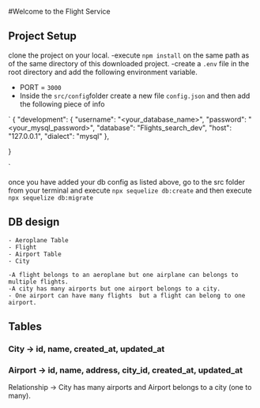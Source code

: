 #Welcome to the Flight Service

## Project Setup

clone the project on your local.
 -execute `npm install` on the same path as of the same directory of this downloaded project.
 -create a `.env` file in the root directory and add the following environment variable.
   - PORT = `3000`
- Inside the `src/config`folder create a new file `config.json` and then add the following piece of info

`
  {
  "development": {
    "username": "<your_database_name>",
    "password": "<your_mysql_password>",
    "database": "Flights_search_dev",
    "host": "127.0.0.1",
    "dialect": "mysql"
  },
  
  }

`

once you have added your db config as listed above, go to the src folder from your terminal and execute `npx sequelize db:create`
and then execute 
`npx sequelize db:migrate`
## DB design

    - Aeroplane Table
    - Flight
    - Airport Table
    - City

    -A flight belongs to an aeroplane but one airplane can belongs to multiple flights.
    -A city has many airports but one airport belongs to a city.
    - One airport can have many flights  but a flight can belong to one airport.

## Tables

### City -> id, name, created_at, updated_at

### Airport -> id, name, address, city_id, created_at, updated_at
Relationship -> City has many airports and Airport belongs to a city (one to many).